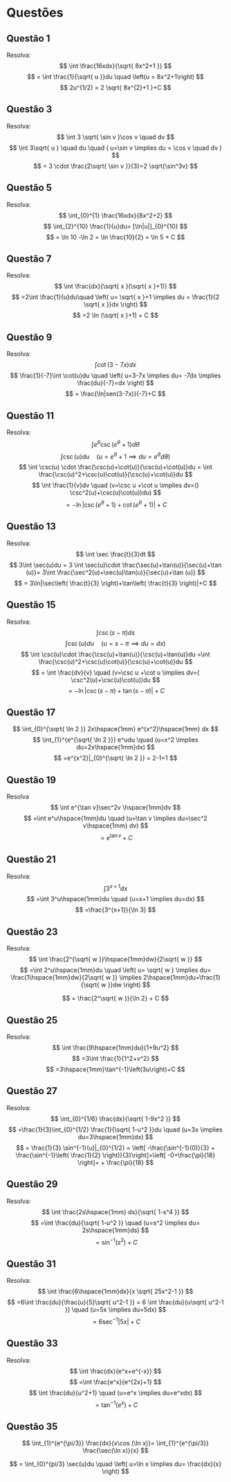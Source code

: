 # Questões
## Questão 1
Resolva:
$$
\int \frac{16xdx}{\sqrt{ 8x^2+1 }}
$$
$$
= \int \frac{1}{\sqrt{ u }}du \quad \left(u = 8x^2+1\right) 
$$
$$
 2u^{1/2} = 2 \sqrt{ 8x^{2}+1 }+C
$$
## Questão 3
Resolva:
$$
\int 3 \sqrt{ \sin v }\cos v \quad dv
$$
$$
\int 3\sqrt{ u } \quad du \quad ( u=\sin v \implies du = \cos v \quad dv )
$$
$$
= 3 \cdot \frac{2\sqrt{ \sin v }}{3}=2 \sqrt{\sin^3v}  
$$
## Questão 5
Resolva:
$$
\int_{0}^{1} \frac{16xdx}{8x^2+2}
$$
$$
\int_{2}^{10} \frac{1}{u}du= [\ln|u|]_{0}^{10}
$$
$$
= \ln 10 -\ln 2 = \ln \frac{10}{2} = \ln 5 + C
$$
## Questão 7
Resolva:
$$
\int \frac{dx}{\sqrt{ x }(\sqrt{ x }+1)}
$$
$$
=2\int \frac{1}{u}du\quad \left( u= \sqrt{ x }+1 \implies du = \frac{1}{2 \sqrt{ x }}dx \right)
$$
$$
=2 \ln (\sqrt{ x }+1) + C
$$
## Questão 9
Resolva:
$$
\int \cot (3-7x)dx
$$
$$
\frac{1}{-7}\int \cot(u)du \quad \left( u=3-7x \implies du= -7dx \implies \frac{du}{-7}=dx \right)
$$
$$
= \frac{\ln|sen(3-7x)}{-7}+C
$$
## Questão 11
Resolva:
$$
\int e^\theta \csc(e^\theta+1)d\theta
$$
$$
\int \csc(u)du \quad (u=e^\theta+1 \implies du=e^\theta d\theta )
$$
$$
\int \csc(u) \cdot \frac{\csc(u)+\cot(u)}{\csc(u)+\cot(u)}du = \int \frac{\csc(u)^2+\csc(u)\cot(u)}{\csc(u)+\cot(u)}du 
$$
$$
\int \frac{1}{v}dv \quad (v=\csc u +\cot u \implies dv=() \csc^2(u)+\csc(u)\cot(u))du)
$$
$$
=-\ln|\csc(e^\theta+1)+\cot(e^\theta+1)|+C
$$
## Questão 13
Resolva:
$$
\int \sec \frac{t}{3}dt
$$
$$
3\int \sec(u)du = 3 \int \sec(u)\cdot \frac{\sec(u)+\tan(u)}{\sec(u)+\tan (u)}= 3\int \frac{\sec^2(u)+\sec(u)\tan(u)}{\sec(u)+\tan (u)}
$$
$$
= 3\ln|\sec\left( \frac{t}{3} \right)+\tan\left( \frac{t}{3} \right)|+C
$$
## Questão 15
Resolva:
$$
\int \csc(s-\pi)ds
$$
$$
\int \csc(u)du \quad (u=s-\pi \implies du=dx)
$$
$$
\int \csc(u)\cdot \frac{\csc(u)+\tan(u)}{\csc(u)+\tan(u)}du =\int \frac{\csc(u)^2+\csc(u)\cot(u)}{\csc(u)+\cot(u)}du  
$$
$$
= \int \frac{dv}{v} \quad (v=\csc u +\cot u \implies dv=( \csc^2(u)+\csc(u)\cot(u))du
$$
$$
=-\ln|\csc(s-\pi)+\tan(s-\pi)|+C
$$
## Questão 17
$$
\int_{0}^{\sqrt{ \ln 2 }} 2x\hspace{1mm} e^{x^2}\hspace{1mm} dx
$$
$$
\int_{1}^{e^{\sqrt{ \ln 2 }}} e^udu \quad (u=x^2 \implies du=2x\hspace{1mm}dx)
$$
$$
=e^{x^2}|_{0}^{\sqrt{ \ln 2 }} = 2-1=1
$$
## Questão 19
Resolva
$$
\int e^{\tan v}\sec^2v \hspace{1mm}dv
$$
$$
=\int e^u\hspace{1mm}du \quad (u=\tan v \implies du=\sec^2 v\hspace{1mm} dv)
$$
$$
= e^{\tan v}+C
$$
## Questão 21
Resolva:
$$
\int 3^{x+1}dx
$$
$$
=\int 3^u\hspace{1mm}du \quad (u=x+1 \implies du=dx)
$$
$$
=\frac{3^{x+1}}{\ln 3}
$$
## Questão 23
Resolva:
$$
\int \frac{2^{\sqrt{ w }}\hspace{1mm}dw}{2\sqrt{ w }}
$$
$$
=\int 2^u\hspace{1mm}du \quad \left( u= \sqrt{ w } \implies  du= \frac{1\hspace{1mm}dw}{2\sqrt{ w }} \implies 2\hspace{1mm}du=\frac{1}{\sqrt{ w }}dw \right)
$$

$$
= \frac{2^\sqrt{ w }}{\ln 2} + C
$$
## Questão 25
Resolva:
$$
\int \frac{9\hspace{1mm}du}{1+9u^2}
$$
$$
=3\int \frac{1}{1^2+v^2} 
$$
$$
=3\hspace{1mm}\tan^{-1}\left(3u\right)+C
$$
## Questão 27
Resolva:
$$
\int_{0}^{1/6} \frac{dx}{\sqrt{ 1-9x^2 }}
$$
$$
=\frac{1}{3}\int_{0}^{1/2} \frac{1}{\sqrt{ 1-u^2 }}du \quad (u=3x \implies du=3\hspace{1mm}dx)
$$
$$
= \frac{1}{3} \sin^{-1}(u)|_{0}^{1/2} = \left[ -\frac{\sin^{-1}(0)}{3} +  \frac{\sin^{-1}\left( \frac{1}{2} \right)}{3}\right]=\left[ -0+\frac{\pi}{18} \right]= + \frac{\pi}{18}
$$
## Questão 29
Resolva:
$$
\int \frac{2s\hspace{1mm} ds}{\sqrt{ 1-s^4 }}
$$
$$
=\int \frac{du}{\sqrt{ 1-u^2 }} \quad (u=s^2 \implies du= 2s\hspace{1mm}ds)
$$
$$
= \sin^{-1}(s^2)+C
$$
## Questão 31
Resolva:
$$
\int \frac{6\hspace{1mm}dx}{x
\sqrt{ 25x^2-1 }}
$$
$$
=6\int \frac{du}{\frac{u}{5}\sqrt{ u^2-1 }} = 6 \int \frac{du}{u\sqrt{ u^2-1 }}  \quad (u=5x \implies du=5dx)
$$
$$
=6 \sec^{-1}|5x|+C 
$$
## Questão 33
Resolva:
$$
\int \frac{dx}{e^x+e^{-x}}
$$
$$
=\int \frac{e^x}{e^{2x}+1}
$$
$$
\int \frac{du}{u^2+1}
\quad
(u=e^x \implies du=e^xdx)
$$
$$
= \tan^{-1}(e^x)+C
$$
## Questão 35
$$
\int_{1}^{e^{\pi/3}} \frac{dx}{x\cos (\ln x)}= \int_{1}^{e^{\pi/3}} \frac{\sec(\ln x)}{x}
$$

$$
= \int_{0}^{pi/3} \sec(u)du
\quad
\left( u=\ln x \implies du= \frac{dx}{x} \right)
$$
